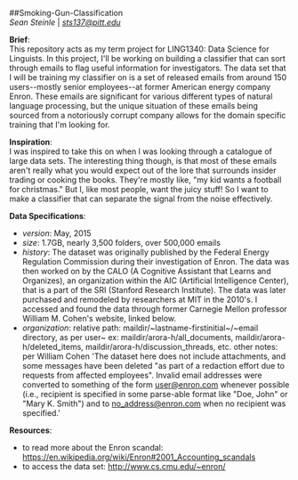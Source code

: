 ##Smoking-Gun-Classification<br>
*Sean Steinle* | *sts137@pitt.edu*

**Brief**:<br>
This repository acts as my term project for LING1340: Data Science for Linguists. 
In this project, I'll be working on building a classifier that can sort through emails to flag useful information for investigators.
The data set that I will be training my classifier on is a set of released emails from around 150 users--mostly senior employees--at former American
energy company Enron. These emails are significant for various different types of natural language processing, but the unique situation of these
emails being sourced from a notoriously corrupt company allows for the domain specific training that I'm looking for.

**Inspiration**: <br>
I was inspired to take this on when I was looking through a catalogue of large data sets. The interesting thing though, 
is that most of these emails aren't really what you would expect out of the lore that surrounds insider trading or cooking the books. 
They're mostly like, "my kid wants a football for christmas." But I, like most people, want the juicy stuff! So I want to make a classifier that
can separate the signal from the noise effectively.

**Data Specifications**:<br>
- *version*: May, 2015
- *size*: 1.7GB, nearly 3,500 folders, over 500,000 emails
- *history*: The dataset was originally published by the Federal Energy Regulation Commission during their investigation of Enron. The data was then
worked on by the CALO (A Cognitive Assistant that Learns and Organizes), an organization within the AIC (Artificial Intelligence Center), that
is a part of the SRI (Stanford Research Institute). The data was later purchased and remodeled by researchers at MIT in the 2010's. I accessed and
found the data through former Carnegie Mellon professor William M. Cohen's website, linked below.
- *organization*: 
	relative path: maildir/~lastname-firstinitial~/~email directory, as per user~
		ex: maildir/arora-h/all_documents, maildir/arora-h/deleted_items, maildir/arora-h/discussion_threads, etc.
	other notes: per William Cohen
			'The dataset here does not include attachments, and some messages have been deleted 
			"as part of a redaction effort due to requests from affected employees". 
			Invalid email addresses were converted to something of the form user@enron.com whenever possible 
			(i.e., recipient is specified in some parse-able format like "Doe, John" or "Mary K. Smith") and to no_address@enron.com when no 
			recipient was specified.'


**Resources**:<br>
- to read more about the Enron scandal: https://en.wikipedia.org/wiki/Enron#2001_Accounting_scandals
- to access the data set: http://www.cs.cmu.edu/~enron/
